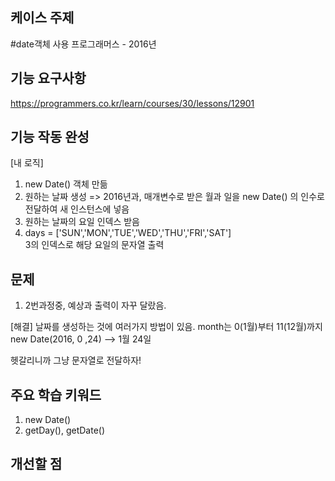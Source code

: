 ## 케이스 주제

#date객체 사용
프로그래머스 - 2016년 


## 기능 요구사항
https://programmers.co.kr/learn/courses/30/lessons/12901

## 기능 작동 완성

[내 로직]
1. new Date() 객체 만듦 
2. 원하는 날짜 생성 => 2016년과, 매개변수로 받은 월과 일을 new Date() 의 인수로 전달하여 새 인스턴스에 넣음
3. 원하는 날짜의 요일 인덱스 받음
4. days = ['SUN','MON','TUE','WED','THU','FRI','SAT']  
3의 인덱스로 해당 요일의 문자열 출력

## 문제

1. 2번과정중, 예상과 출력이 자꾸 달랐음. 

[해결] 날짜를 생성하는 것에 여러가지 방법이 있음.
month는 0(1월)부터 11(12월)까지
new Date(2016, 0 ,24) --> 1월 24일

헷갈리니까 그냥 문자열로 전달하자!



## 주요 학습 키워드

1. new Date()
2. getDay(), getDate()


## 개선할 점

